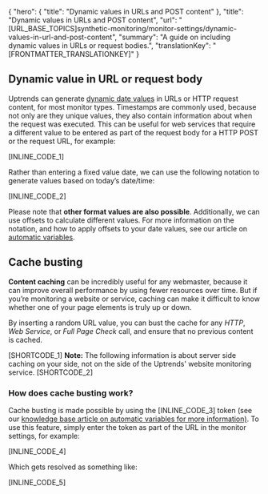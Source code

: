 {
  "hero": {
    "title": "Dynamic values in URLs and POST content"
  },
  "title": "Dynamic values in URLs and POST content",
  "url": "[URL_BASE_TOPICS]synthetic-monitoring/monitor-settings/dynamic-values-in-url-and-post-content",
  "summary": "A guide on including dynamic values in URLs or request bodies.",
  "translationKey": "[FRONTMATTER_TRANSLATIONKEY]"
}

## Dynamic value in URL or request body

Uptrends can generate [dynamic date values]([LINK_URL_1]) in URLs or HTTP request content, for most monitor types. Timestamps are commonly used, because not only are they unique values, they also contain information about when the request was executed. This can be useful for web services that require a different value to be entered as part of the request body for a HTTP POST or the request URL, for example:

[INLINE_CODE_1]

Rather than entering a fixed value date, we can use the following notation to generate values based on today’s date/time:

[INLINE_CODE_2]

Please note that **other format values are also possible**. Additionally, we can use offsets to calculate different values. For more information on the notation, and how to apply offsets to your date values, see our article on [automatic variables]([LINK_URL_2]).


## Cache busting

**Content caching** can be incredibly useful for any webmaster, because it can improve overall performance by using fewer resources over time. But if you’re monitoring a website or service, caching can make it difficult to know whether one of your page elements is truly up or down.

By inserting a random URL value, you can bust the cache for any *HTTP*, *Web Service*, or *Full Page Check* call, and ensure that no previous content is cached.

[SHORTCODE_1]
**Note:** The following information is about server side caching on your side, not on the side of the Uptrends' website monitoring service.
[SHORTCODE_2]

### How does cache busting work?

Cache busting is made possible by using the [INLINE_CODE_3] token (see our [knowledge base article on automatic variables for more information)]([LINK_URL_3]). To use this feature, simply enter the token as part of the URL in the monitor settings, for example:

[INLINE_CODE_4]

Which gets resolved as something like:

[INLINE_CODE_5]
